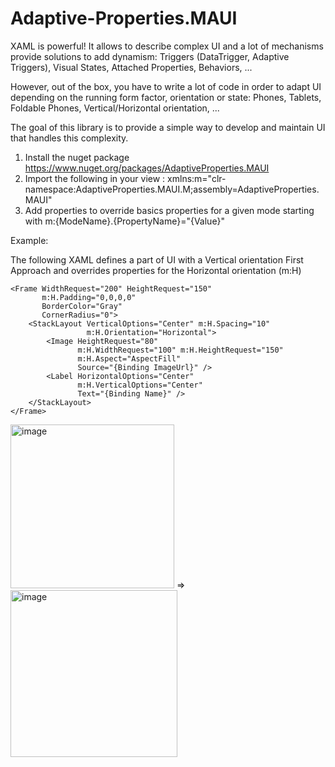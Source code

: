 # Adaptive-Properties.MAUI

XAML is powerful! It allows to describe complex UI and a lot of mechanisms provide solutions to add dynamism: Triggers (DataTrigger, Adaptive Triggers), Visual States, Attached Properties, Behaviors, ...

However, out of the box, you have to write a lot of code in order to adapt UI depending on the running form factor, orientation or state: Phones, Tablets, Foldable Phones, Vertical/Horizontal orientation, ...

The goal of this library is to provide a simple way to develop and maintain UI that handles this complexity.

1) Install the nuget package https://www.nuget.org/packages/AdaptiveProperties.MAUI
2) Import the following in your view : xmlns:m="clr-namespace:AdaptiveProperties.MAUI.M;assembly=AdaptiveProperties.MAUI"
3) Add properties to override basics properties for a given mode starting with m:{ModeName}.{PropertyName}="{Value}"

Example:

The following XAML defines a part of UI with a Vertical orientation First Approach and overrides properties for the Horizontal orientation (m:H)
```
<Frame WidthRequest="200" HeightRequest="150"
       m:H.Padding="0,0,0,0"
       BorderColor="Gray"
       CornerRadius="0">
    <StackLayout VerticalOptions="Center" m:H.Spacing="10"
                 m:H.Orientation="Horizontal">
        <Image HeightRequest="80"
               m:H.WidthRequest="100" m:H.HeightRequest="150"
               m:H.Aspect="AspectFill"
               Source="{Binding ImageUrl}" />
        <Label HorizontalOptions="Center"
               m:H.VerticalOptions="Center"
               Text="{Binding Name}" />
    </StackLayout>
</Frame>
```
<img width="262" alt="image" src="https://user-images.githubusercontent.com/21014908/204804590-d89b9e87-4e71-4484-b74e-6c17b44be10c.png">
=>
<img width="267" alt="image" src="https://user-images.githubusercontent.com/21014908/204804772-6caf9c7f-f39e-4202-b0c3-e892bb2bcdbf.png">
